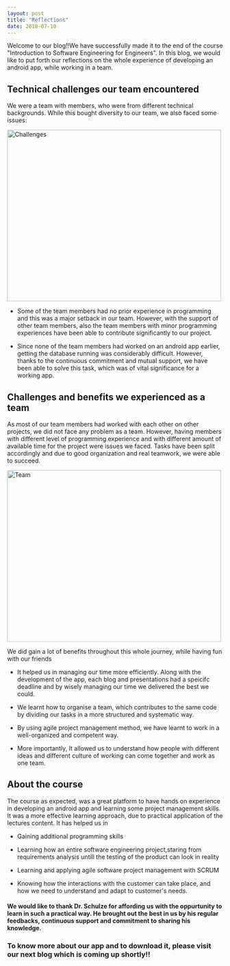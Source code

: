 ```yaml
---
layout: post
title: "Reflections"
date: 2018-07-10
---
```


Welcome to our blog!!We have successfully made it to the end of the course "Introduction to Software Engineering for Engineers". In this blog, we would like to put forth our reflections on the whole experience of developing an android app, while working in a team. 

## Technical challenges our team encountered

We were a team with members, who were from different technical backgrounds. While this bought diversity to our team, we also faced some issues:

<img src="{{site.baseurl}}/images/Challenges.png" alt="Challenges" height="400" width="500">

* Some of the team members had no prior experience in programming and this was a major setback in our team. However, with the support of other team members, also the team members with minor programming experiences have been able to contribute significantly to our project.

* Since none of the team members had worked on an android app earlier, getting the database running was considerably difficult. However, thanks to the continuous commitment and mutual support, we have been able to solve this task, which was of vital significance for a working app.


## Challenges and benefits we experienced as a team

As most of our team members had worked with each other on other projects, we did not face any problem as a team. However, having members with different level of programming experience and with different amount of available time for the project were issues we faced. Tasks have been split accordingly and due to good organization and real teamwork, we were able to succeed.

<img src="{{site.baseurl}}/images/Team.jpg" alt="Team" height="400" width="500">

We did gain a lot of benefits throughout this whole journey, while having fun with our friends

* It helped us in managing our time more efficiently. Along with the development of the app, each blog and presentations had a speicifc deadline and by wisely managing our time we delivered the best we could.  

* We learnt how to organise a team, which contributes to the same code by dividing our tasks in a more structured and systematic way.  

* By using agile project management method, we have learnt to work in a well-organized and competent way. 
   
* More importantly, It allowed us to understand how people with different ideas and different culture of working can come together and work as one team. 


## About the course
The course as expected, was a great platform to have hands on experience in developing an android app and learning some project management skills. It was a more effective learning approach, due to practical application of the lectures content. 
It has helped us in 

* Gaining additional programming skills

* Learning how an entire software engineering project,staring from requirements analysis untill the testing of the product can look in reality 

* Learning and applying agile software project management with SCRUM 

* Knowing how the interactions with the customer can take place, and how we need to understand and adapt to customer's needs.

   
#### We would like to thank Dr. Schulze for affording us with the oppurtunity to learn in such a practical way. He brought out the best in us by his regular feedbacks, continuous support and commitment to sharing his knowledge. 

### To know more about our app and to download it, please visit our next blog which is coming up shortly!! 


